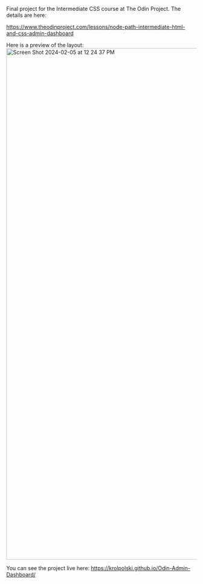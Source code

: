 Final project for the Intermediate CSS course at The Odin Project. The details are here:

https://www.theodinproject.com/lessons/node-path-intermediate-html-and-css-admin-dashboard

Here is a preview of the layout:
<img width="1352" alt="Screen Shot 2024-02-05 at 12 24 37 PM" src="https://github.com/KrolPolski/Odin-Admin-Dashboard/assets/47835762/95713f09-1e43-4e8c-a397-49f453efed4a">

You can see the project live here:
https://krolpolski.github.io/Odin-Admin-Dashboard/
